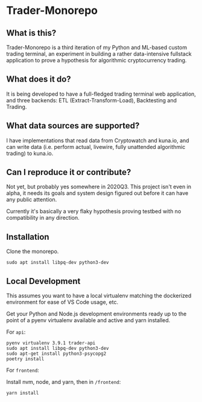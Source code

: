 # Trader-Monorepo

## What is this?

Trader-Monorepo is a third iteration of my Python and ML-based custom trading terminal,
an experiment in building a rather data-intensive fullstack application to prove a hypothesis for algorithmic cryptocurrency trading.

## What does it do?

It is being developed to have a full-fledged trading terminal web application, and three backends:
ETL (Extract-Transform-Load), Backtesting and Trading.

## What data sources are supported?

I have implementations that read data from Cryptowatch and kuna.io, and can write data
(i.e. perform actual, livewire, fully unattended algorithmic trading) to kuna.io.

## Can I reproduce it or contribute?

Not yet, but probably yes somewhere in 2020Q3. This project isn't even in alpha, it needs its goals and system design figured out
before it can have any public attention.

Currently it's basically a very flaky hypothesis proving testbed with no compatibility in any direction.

## Installation

Clone the monorepo.



```
sudo apt install libpq-dev python3-dev
```

## Local Development

This assumes you want to have a local virtualenv matching the dockerized environment for ease of VS Code usage, etc.

Get your Python and Node.js development environments ready up to the point of a pyenv virtualenv available and active and yarn installed.

For `api`:

```
pyenv virtualenv 3.9.1 trader-api
sudo apt install libpq-dev python3-dev
sudo apt-get install python3-psycopg2
poetry install
```

For `frontend`:

Install nvm, node, and yarn, then in `/frontend`:

```
yarn install
```
